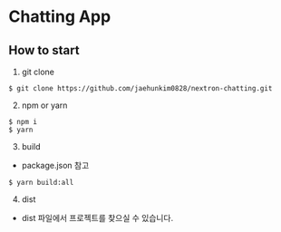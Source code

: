 # Chatting App

## How to start

1. git clone
```
$ git clone https://github.com/jaehunkim0828/nextron-chatting.git
```
2. npm or yarn
```
$ npm i
$ yarn
```

3. build
  - package.json 참고
```
$ yarn build:all
```
4. dist
  - dist 파일에서 프로젝트를 찾으실 수 있습니다.
